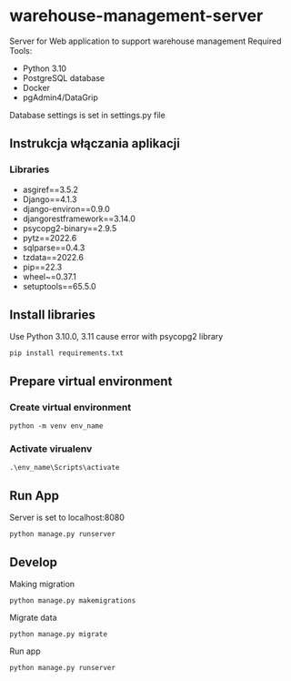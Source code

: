 # warehouse-management-server

Server for Web application to support warehouse management
Required Tools:
- Python 3.10
- PostgreSQL database
- Docker
- pgAdmin4/DataGrip

Database settings is set in settings.py file

## Instrukcja włączania aplikacji 
### Libraries
- asgiref==3.5.2
- Django==4.1.3
- django-environ==0.9.0
- djangorestframework==3.14.0
- psycopg2-binary==2.9.5
- pytz==2022.6
- sqlparse==0.4.3
- tzdata==2022.6
- pip==22.3
- wheel~=0.37.1
- setuptools==65.5.0

## Install libraries
Use Python 3.10.0, 3.11 cause error with psycopg2 library

`pip install requirements.txt`

## Prepare virtual environment
### Create virtual environment
`python -m venv env_name`

### Activate virualenv
`.\env_name\Scripts\activate`

## Run App
Server is set to localhost:8080

`python manage.py runserver` </br>


## Develop
Making migration

`python manage.py makemigrations`

Migrate data

`python manage.py migrate`

Run app

`python manage.py runserver`
